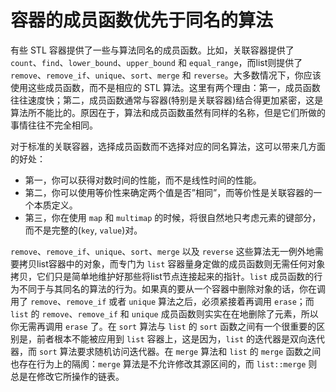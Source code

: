 # 容器的成员函数优先于同名的算法

有些 STL 容器提供了一些与算法同名的成员函数。比如，关联容器提供了 `count`、`find`、`lower_bound`、`upper_bound` 和 `equal_range`，而list则提供了 `remove`、`remove_if`、`unique`、`sort`、`merge` 和 `reverse`。大多数情况下，你应该使用这些成员函数，而不是相应的 STL 算法。这里有两个理由：第一，成员函数往往速度快；第二，成员函数通常与容器(特别是关联容器)结合得更加紧密，这是算法所不能比的。原因在于，算法和成员函数虽然有同样的名称，但是它们所做的事情往往不完全相同。

对于标准的关联容器，选择成员函数而不选择对应的同名算法，这可以带来几方面的好处：

- 第一，你可以获得对数时间的性能，而不是线性时间的性能。
- 第二，你可以使用等价性来确定两个值是否”相同”，而等价性是关联容器的一个本质定义。
- 第三，你在使用 `map` 和 `multimap` 的时候，将很自然地只考虑元素的键部分，而不是完整的(`key`, `value`)对。

`remove`、`remove_if`、`unique`、`sort`、`merge` 以及 `reverse` 这些算法无一例外地需要拷贝list容器中的对象，而专门为 `list` 容器量身定做的成员函数则无需任何对象拷贝，它们只是简单地维护好那些将list节点连接起来的指针。`list` 成员函数的行为不同于与其同名的算法的行为。如果真的要从一个容器中删除对象的话，你在调用了 `remove`、`remove_if` 或者 `unique` 算法之后，必须紧接着再调用 `erase`；而 `list` 的 `remove`、`remove_if` 和 `unique` 成员函数则实实在在地删除了元素，所以你无需再调用 `erase` 了。在 `sort` 算法与 `list` 的 `sort` 函数之间有一个很重要的区别是，前者根本不能被应用到 `list` 容器上，这是因为，`list` 的迭代器是双向迭代器，而 `sort` 算法要求随机访问迭代器。在 `merge` 算法和 `list` 的 `merge` 函数之间也存在行为上的隔阂：`merge` 算法是不允许修改其源区间的，而 `list::merge` 则总是在修改它所操作的链表。

